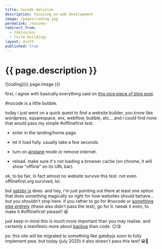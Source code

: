 ```yaml
---
title: nocode delusion
description: focusing on web development
image: /pages/coding.jpg
permalink: /nocode/
redirect_from:
  - /delusion/
  - /site building/
layout: draft
published: true
---
```


# {{ page.description }}

![coding]({{ page.image }})

first, i agree with basically everything said on [this nice piece of blog post](https://www.alexhudson.com/2020/01/13/the-no-code-delusion/).

#nocode is a little bubble.

today i just went on a quick quest to find a website builder, you know like wordpress, squarespace, wix, webflow, bubble, etc... and i could find none that would pass my simple #offlinefirst test:

- enter in the landing/home page.

- let it load fully. usually take a few seconds.

- turn on [airplane](/mobilefirst) mode or remove internet.

- reload. make sure it's not loading a browser cache (on chrome, it will show "offline" on its URL bar).

ok, to be fair, in fact almost no website survive this test. not even offlinefirst.org survived, lol.

but [gatsby js](https://www.gatsbyjs.org/) does. and hey, i'm just pointing out there at least one option that does something magically so right for how websites should behave... but you shouldn't stop here. if you rather to go for #nocode or [something else entirely](https://dev.to/bholmesdev/before-building-your-next-static-site-with-react-consider-this-2b60) (these also didn't pass the test), go for it. tweak it even, to make it #offlinefirst! please!! 😆

just keep in mind this is much more important than you may realise. and certainly a manifesto more about [backup](/backup) than code. 😏😘

ps: this site will be migrated to something like gatsbyjs soon to fully implement pwa. but today (july 2020) it also doesn't pass this test! 😁🤪
